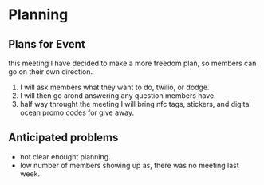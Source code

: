 # Planning

## Plans for Event

this meeting I have decided to make a more freedom plan, so members can go on their own direction.

1. I will ask members what they want to do, twilio, or dodge.
2. I will then go arond answering any question members have.
3. half way throught the meeting I will bring nfc tags, stickers, and digital ocean promo codes for give away.

## Anticipated problems

- not clear enought planning.
- low number of members showing up as, there was no meeting last week.
